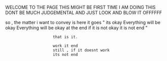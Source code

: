 WELCOME TO THE PAGE 
       THIS MIGHT BE FIRST TIME I AM DOING THIS 
                    DONT BE MUCH JUDGEMENTAL AND JUST LOOK AND BLOW IT OFFFFFF
 
  so , the matter i want to convey is 
          here it goes
                      " its okay
                        Everything will be okay
                        Everything will be okay at the end
                        if it is not okay 
                        it is not end "
                         
                         that is it.
                         
                         work it end 
                         still , if it doesnt work 
                         its not end
